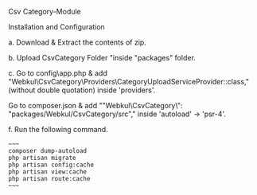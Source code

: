Csv Category-Module

Installation and Configuration

a. Download & Extract the contents of zip.

b. Upload CsvCategory Folder "inside "packages" folder.

c. Go to config\app.php & add "Webkul\CsvCategory\Providers\CategoryUploadServiceProvider::class," (without double quotation) inside 'providers'.

Go to composer.json & add ""Webkul\\CsvCategory\\": "packages/Webkul/CsvCategory/src"," inside 'autoload' -> 'psr-4'.

f. Run the following command.

    ~~~
	composer dump-autoload
	php artisan migrate
	php artisan config:cache
	php artisan view:cache
	php artisan route:cache
	~~~
